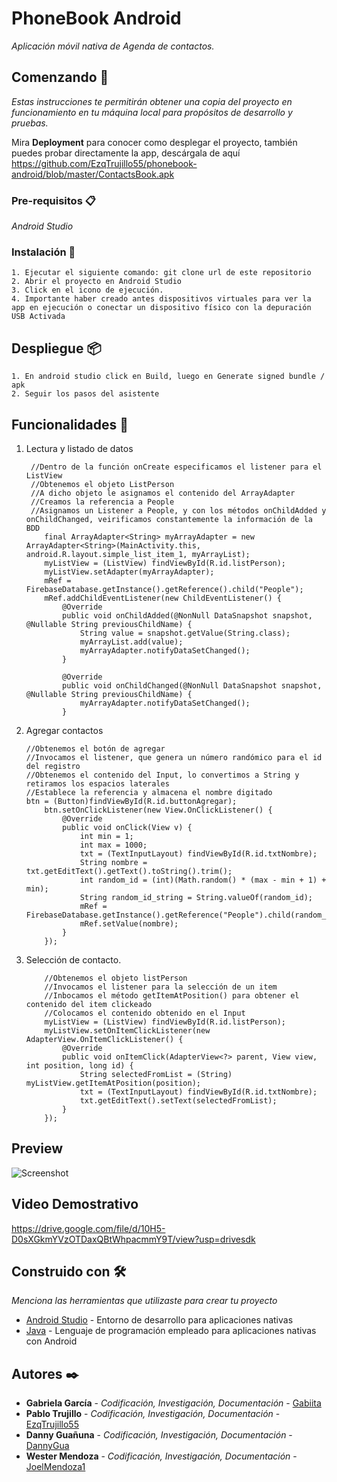 # PhoneBook Android 

_Aplicación móvil nativa de Agenda de contactos._

## Comenzando 🚀

_Estas instrucciones te permitirán obtener una copia del proyecto en funcionamiento en tu máquina local para propósitos de desarrollo y pruebas._

Mira **Deployment** para conocer como desplegar el proyecto, también puedes probar directamente la app, descárgala de aquí 
https://github.com/EzqTrujillo55/phonebook-android/blob/master/ContactsBook.apk

### Pre-requisitos 📋

_Android Studio_


### Instalación 🔧

```
1. Ejecutar el siguiente comando: git clone url de este repositorio
2. Abrir el proyecto en Android Studio
3. Click en el icono de ejecución. 
4. Importante haber creado antes dispositivos virtuales para ver la app en ejecución o conectar un dispositivo físico con la depuración USB Activada
```


## Despliegue 📦

```
1. En android studio click en Build, luego en Generate signed bundle / apk
2. Seguir los pasos del asistente
```


## Funcionalidades 📖
1. Lectura y listado de datos
    ```
     //Dentro de la función onCreate especificamos el listener para el ListView
     //Obtenemos el objeto ListPerson
     //A dicho objeto le asignamos el contenido del ArrayAdapter
     //Creamos la referencia a People
     //Asignamos un Listener a People, y con los métodos onChildAdded y onChildChanged, veirificamos constantemente la información de la BDD
        final ArrayAdapter<String> myArrayAdapter = new ArrayAdapter<String>(MainActivity.this, android.R.layout.simple_list_item_1, myArrayList);
        myListView = (ListView) findViewById(R.id.listPerson);
        myListView.setAdapter(myArrayAdapter);
        mRef = FirebaseDatabase.getInstance().getReference().child("People");
        mRef.addChildEventListener(new ChildEventListener() {
            @Override
            public void onChildAdded(@NonNull DataSnapshot snapshot, @Nullable String previousChildName) {
                String value = snapshot.getValue(String.class);
                myArrayList.add(value);
                myArrayAdapter.notifyDataSetChanged();
            }

            @Override
            public void onChildChanged(@NonNull DataSnapshot snapshot, @Nullable String previousChildName) {
                myArrayAdapter.notifyDataSetChanged();
            }
    ```
2. Agregar contactos 
    ```
    //Obtenemos el botón de agregar
    //Invocamos el listener, que genera un número randómico para el id del registro
    //Obtenemos el contenido del Input, lo convertimos a String y retiramos los espacios laterales
    //Establece la referencia y almacena el nombre digitado
    btn = (Button)findViewById(R.id.buttonAgregar);
        btn.setOnClickListener(new View.OnClickListener() {
            @Override
            public void onClick(View v) {
                int min = 1;
                int max = 1000;
                txt = (TextInputLayout) findViewById(R.id.txtNombre);
                String nombre = txt.getEditText().getText().toString().trim();
                int random_id = (int)(Math.random() * (max - min + 1) + min);
                String random_id_string = String.valueOf(random_id);
                mRef = FirebaseDatabase.getInstance().getReference("People").child(random_id_string);
                mRef.setValue(nombre);
            }
        });
    ```
3. Selección de contacto. 
    ```
        //Obtenemos el objeto listPerson
        //Invocamos el listener para la selección de un item
        //Inbocamos el método getItemAtPosition() para obtener el contenido del item clickeado
        //Colocamos el contenido obtenido en el Input
        myListView = (ListView) findViewById(R.id.listPerson);
        myListView.setOnItemClickListener(new AdapterView.OnItemClickListener() {
            @Override
            public void onItemClick(AdapterView<?> parent, View view, int position, long id) {
                String selectedFromList = (String) myListView.getItemAtPosition(position);
                txt = (TextInputLayout) findViewById(R.id.txtNombre);
                txt.getEditText().setText(selectedFromList);
            }
        });
    ```
 
## Preview
![Screenshot](preview.jpeg)


## Video Demostrativo
https://drive.google.com/file/d/10H5-D0sXGkmYVzOTDaxQBtWhpacmmY9T/view?usp=drivesdk

## Construido con 🛠️

_Menciona las herramientas que utilizaste para crear tu proyecto_

* [Android Studio](https://developer.android.com/studio) - Entorno de desarrollo para aplicaciones nativas
* [Java](https://www.java.com/es/download/) - Lenguaje de programación empleado para aplicaciones nativas con Android


## Autores ✒️

* **Gabriela García** - *Codificación, Investigación, Documentación* - [Gabiita](https://github.com/Gabiita)
* **Pablo Trujillo** - *Codificación, Investigación, Documentación* - [EzqTrujillo55](https://github.com/EzqTrujillo55)
* **Danny Guañuna** - *Codificación, Investigación, Documentación* - [DannyGua](https://github.com/Dannygua/EjerciciosAS)
* **Wester Mendoza** - *Codificación, Investigación, Documentación* - [JoelMendoza1](https://github.com/JoelMendoza1)
